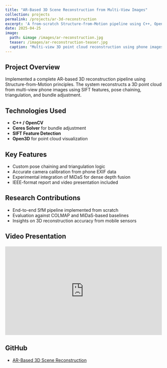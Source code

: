 ```yaml
---
title: "AR-Based 3D Scene Reconstruction from Multi-View Images"
collection: projects
permalink: /projects/ar-3d-reconstruction
excerpt: 'A from-scratch Structure-from-Motion pipeline using C++, OpenCV, and Ceres for AR-based 3D reconstruction from phone-captured multi-view RGB images.'
date: 2025-04-25
image: 
  path: &image /images/ar-reconstruction.jpg
  teaser: /images/ar-reconstruction-teaser.jpg
  caption: "Multi-view 3D point cloud reconstruction using phone images"
---
```


## Project Overview
Implemented a complete AR-based 3D reconstruction pipeline using Structure-from-Motion principles. The system reconstructs a 3D point cloud from multi-view phone images using SIFT features, pose chaining, triangulation, and bundle adjustment.

## Technologies Used
- **C++ / OpenCV**
- **Ceres Solver** for bundle adjustment
- **SIFT Feature Detection**
- **Open3D** for point cloud visualization

## Key Features
- Custom pose chaining and triangulation logic
- Accurate camera calibration from phone EXIF data
- Experimental integration of MiDaS for dense depth fusion
- IEEE-format report and video presentation included

## Research Contributions
- End-to-end SfM pipeline implemented from scratch
- Evaluation against COLMAP and MiDaS-based baselines
- Insights on 3D reconstruction accuracy from mobile sensors

## Video Presentation
<div style="position: relative; padding-bottom: 56.25%; height: 0; overflow: hidden; max-width: 100%; margin: 20px 0;">
  <iframe src="https://www.youtube.com/embed/FcqunFPUi5g?autoplay=1&mute=1" 
          style="position: absolute; top: 0; left: 0; width: 100%; height: 100%; border: 0;" 
          allow="accelerometer; autoplay; clipboard-write; encrypted-media; gyroscope; picture-in-picture" 
          allowfullscreen>
  </iframe>
</div>

## GitHub
- [AR-Based 3D Scene Reconstruction](https://github.com/hxriharan/AR-Based-3D-Scene-Reconstruction-from-Multi-View-Images)
